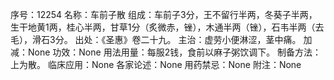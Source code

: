 序号：12254
名称：车前子散
组成：车前子3分，王不留行半两，冬葵子半两，生干地黄1两，桂心半两，甘草1分（炙微赤，锉），木通半两（锉），石韦半两（去毛），滑石3分。
出处：《圣惠》卷二十九。
主治：虚劳小便淋涩，茎中痛。
加减：None
功效：None
用法用量：每服2钱，食前以麻子粥饮调下。
制备方法：上为散。
临床应用：None
各家论述：None
用药禁忌：None
附注：None
